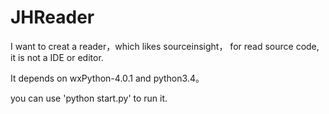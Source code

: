 # JHReader
I want to creat a reader，which likes sourceinsight， for read source code, it is not a IDE or editor.

It depends on wxPython-4.0.1 and python3.4。

you can use 'python start.py' to run it.
